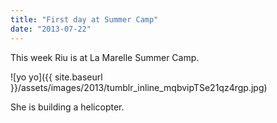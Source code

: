 ```yaml
---
title: "First day at Summer Camp"
date: "2013-07-22"
---
```


This week Riu is at La Marelle Summer Camp.

![yo yo]({{ site.baseurl }}/assets/images/2013/tumblr_inline_mqbvipTSe21qz4rgp.jpg)

She is building a helicopter.
